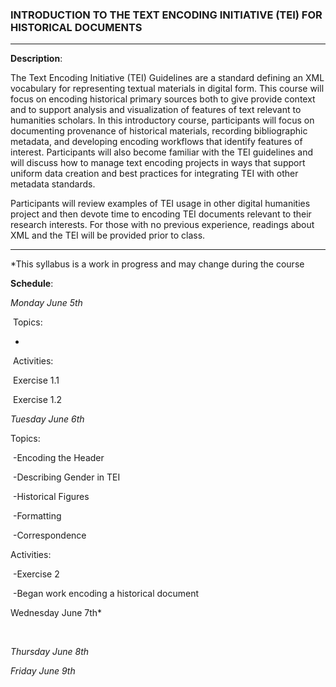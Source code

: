 

### INTRODUCTION TO THE TEXT ENCODING INITIATIVE (TEI) FOR HISTORICAL DOCUMENTS

------



**Description**: 

The Text Encoding Initiative (TEI) Guidelines are a standard defining an XML vocabulary for representing textual materials in digital form. This course will focus on encoding historical primary sources both to give provide context and to support analysis and visualization of features of text relevant to humanities scholars. In this introductory course, participants will focus on documenting provenance of historical materials, recording bibliographic metadata, and developing encoding workflows that identify features of interest. Participants will also become familiar with the TEI guidelines and will discuss how to manage text encoding projects in ways that support uniform data creation and best practices for integrating TEI with other metadata standards.

Participants will review examples of TEI usage in other digital humanities project and then devote time to encoding TEI documents relevant to their research interests. For those with no previous experience, readings about XML and the TEI will be provided prior to class.

------



*This syllabus is a work in progress and may change during the course



**Schedule**: 

*Monday June 5th*

​	Topics:

- ​		


​	Activities: 

​		Exercise 1.1

​		Exercise 1.2



*Tuesday June 6th*

Topics:	

​	-Encoding the Header

​	-Describing Gender in TEI

​	-Historical Figures

​	-Formatting

​	-Correspondence

Activities: 

​	-Exercise 2

​	-Began work encoding a historical document	



Wednesday June 7th*

​	

*Thursday June 8th*

*Friday June 9th*

